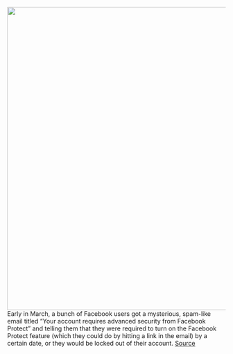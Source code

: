 <img src='https://cdn.vox-cdn.com/thumbor/fWO9r6B9b730gHHcdReLspG__IA=/0x0:2040x1360/1200x800/filters:focal(857x517:1183x843)/cdn.vox-cdn.com/uploads/chorus_image/image/70641777/Facebook_ads.0.jpg' width='700px' /><br/>
Early in March, a bunch of Facebook users got a mysterious, spam-like email titled “Your account requires advanced security from Facebook Protect” and telling them that they were required to turn on the Facebook Protect feature (which they could do by hitting a link in the email) by a certain date, or they would be locked out of their account.
<a href='https://www.theverge.com/2022/3/18/22984802/facebook-protect-lock-out-twitter'> Source <a/>
